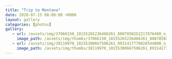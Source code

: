 ```yaml
---
title: "Trip to Montana"
date: 2018-07-15 08:00:00 +0000
layout: gallery
categories: [photos]
gallery:
   - url: /assets/img/37066150_10155265236466261_8087850252217876480_n_10155265236456261.jpg
     image_path: /assets/img/thumbs/37066150_10155265236466261_8087850252217876480_n_10155265236456261.png
   - url: /assets/img/38119970_10155300667506261_8931417778028544000_n_10155300667501261.jpg
     image_path: /assets/img/thumbs/38119970_10155300667506261_8931417778028544000_n_10155300667501261.png
---
```

